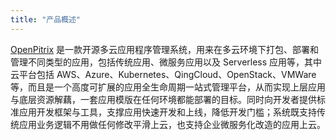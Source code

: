 ```yaml
---
title: "产品概述"
---
```


[OpenPitrix](https://openpitrix.io) 是一款开源多云应用程序管理系统，用来在多云环境下打包、部署和管理不同类型的应用，包括传统应用、微服务应用以及 Serverless 应用等，其中云平台包括 AWS、Azure、Kubernetes、QingCloud、OpenStack、VMWare 等，而且是一个高度可扩展的应用全生命周期一站式管理平台，从而实现上层应用与底层资源解藕，一套应用模版在任何环境都能部署的目标。同时向开发者提供标准应用开发框架与工具，支撑应用快速开发和上线，降低开发门槛；系统既支持传统应用业务逻辑不用做任何修改平滑上云，也支持企业微服务化改造的应用上云。



